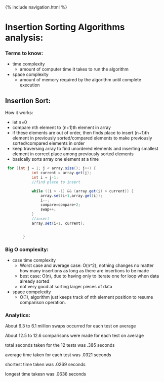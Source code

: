 {% include navigation.html %}
# Insertion Sorting Algorithms analysis:
### Terms to know:
  - time complexity 
      - amount of computer time it takes to run the algorithm
  - space complexity
      - amount of memory required by the algorithm until complete execution
## Insertion Sort:
How it works:
  - let n=0
  - compare nth element to (n+1)th element in array
  - if these elements are out of order, then finds place to insert (n+1)th element in previously sorted/compared elements to make previously sorted/compared elements in order
  - keep traversing array to find unordered elements and inserting smallest element in correct place among previously sorted elements
  - basically sorts array one element at a time
``` java
 for (int j = 1; j < array.size(); j++) {
            int current = array.get(j);
            int i = j-1;
            //find place to insert

            while ((i > -1) && (array.get(i) > current)) {
                array.set(i+1,array.get(i));
                i--;
                compare=compare+2;
                swap++;
            }
            //insert
            array.set(i+1, current);


        }
```
### Big O complexity:
  - case time complexity
      - Worst case and average case: O(n^2), nothing changes no matter how many insertions as long as there are insertions to be made
      - best case: O(n), due to having only to iterate one for loop when data already sorted
      - not very good at sorting larger pieces of data
  - space compelexity
      - O(1), algorithm just keeps track of nth element position to resume comparison operation. 
     
### Analytics:
About 6.3 to 6.1 million swaps occurred for each test on average

About 12.5 to 12.6 comparisons were made for each test on average

total seconds taken for the 12 tests was .385 seconds

average time taken for each test was .0321 seconds

shortest time taken was .0269 seconds

longest time takesn was .0638 seconds
